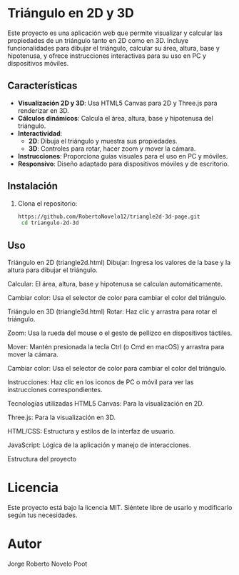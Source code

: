 # Triángulo en 2D y 3D

Este proyecto es una aplicación web que permite visualizar y calcular las propiedades de un triángulo tanto en 2D como en 3D. Incluye funcionalidades para dibujar el triángulo, calcular su área, altura, base y hipotenusa, y ofrece instrucciones interactivas para su uso en PC y dispositivos móviles.

## Características

- **Visualización 2D y 3D**: Usa HTML5 Canvas para 2D y Three.js para renderizar en 3D.
- **Cálculos dinámicos**: Calcula el área, altura, base y hipotenusa del triángulo.
- **Interactividad**:
  - **2D**: Dibuja el triángulo y muestra sus propiedades.
  - **3D**: Controles para rotar, hacer zoom y mover la cámara.
- **Instrucciones**: Proporciona guías visuales para el uso en PC y móviles.
- **Responsivo**: Diseño adaptado para dispositivos móviles y de escritorio.
  
## Instalación

1. Clona el repositorio:
   ```bash
   https://github.com/RobertoNovelo12/triangle2d-3d-page.git
    cd triangulo-2d-3d

## Uso
Triángulo en 2D (triangle2d.html)
Dibujar: Ingresa los valores de la base y la altura para dibujar el triángulo.

Calcular: El área, altura, base y hipotenusa se calculan automáticamente.

Cambiar color: Usa el selector de color para cambiar el color del triángulo.

Triángulo en 3D (triangle3d.html)
Rotar: Haz clic y arrastra para rotar el triángulo.

Zoom: Usa la rueda del mouse o el gesto de pellizco en dispositivos táctiles.

Mover: Mantén presionada la tecla Ctrl (o Cmd en macOS) y arrastra para mover la cámara.

Cambiar color: Usa el selector de color para cambiar el color del triángulo.

Instrucciones: Haz clic en los iconos de PC o móvil para ver las instrucciones correspondientes.

Tecnologías utilizadas
HTML5 Canvas: Para la visualización en 2D.

Three.js: Para la visualización en 3D.

HTML/CSS: Estructura y estilos de la interfaz de usuario.

JavaScript: Lógica de la aplicación y manejo de interacciones.

Estructura del proyecto



# Licencia
Este proyecto está bajo la licencia MIT. Siéntete libre de usarlo y modificarlo según tus necesidades.

# Autor

Jorge Roberto Novelo Poot 
